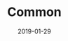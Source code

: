 ---
title: "Common"
date: "2019-01-29"
weight: 10
menu: 
    main:
        identifier: common
        name: Common
---